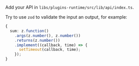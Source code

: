Add your API in `libs/plugins-runtime/src/lib/api/index.ts`.

Try to use `zod` to validate the input an output, for example:

```ts
{
  sum: z.function()
    .args(z.number(), z.number())
    .returns(z.number())
    .implement((callback, time) => {
      setTimeout(callback, time);
    });
}
```
